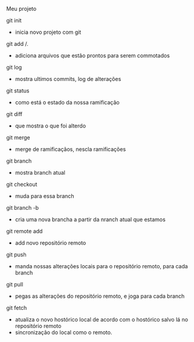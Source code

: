 Meu projeto


git init
- inicia novo projeto com git

git add <nome do arquivo>/. 
- adiciona arquivos que estão prontos para serem commotados

git log 
- mostra ultimos commits, log de alterações 

git status
- como está o estado da nossa ramificação 

git diff
- que mostra o que foi alterdo 

git merge 
- merge de ramificaçãos, nescla ramificações

git branch
- mostra branch atual

git checkout <nome-branch>
- muda para essa branch

git branch -b <nome-da-branch>
- cria uma nova brancha a partir da nranch atual que estamos

git remote add <nome> <url>
- add novo repositório remoto

git push <nome> <nome da branch>
- manda nossas alterações locais para o repositório remoto, para cada branch

git pull <nome> <nome da branch>
- pegas as alterações do repositório remoto, e joga para cada branch

git fetch
- atualiza o novo hostórico local de acordo com o hostórico salvo lá no repositório remoto
- sincronização do local como o remoto.


